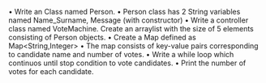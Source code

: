 • Write an Class named Person.
• Person class has 2 String variables named Name_Surname, Message (with constructor)
• Write a controller class named VoteMachine. Create an arraylist with the size of 5 elements consisting of
Person objects.
• Create a Map defined as Map<String,Integer>
• The map consists of key-value pairs corresponding to candidate name and number of votes.
• Write a while loop which continuos until stop condition to vote candidates.
• Print the number of votes for each candidate.